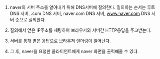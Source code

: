 
1. naver의 서버 주소를 알아내기 위해 DNS서버에 질의한다. 질의하는 순서는 루트 DNS 서버, .com DNS 서버, naver.com DNS 서버, www.naver.com DNS 서버 순으로 질의한다.

2. 질의해서 얻은 IP주소를 세팅하여 브라우저와 서버간 HTTP응답을 주고받는다.

3. 서버를 통해 받은 응답으로 브라우저 렌더링이 일어난다.

4. 그 후, naver을 요청한 클라이언트에게 naver 화면을 출력해줄 수 있다.
